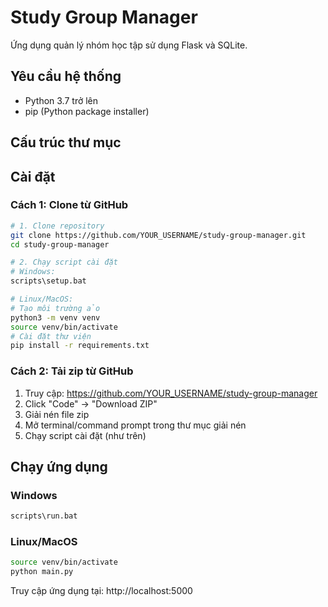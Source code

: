 # Study Group Manager

Ứng dụng quản lý nhóm học tập sử dụng Flask và SQLite.

## Yêu cầu hệ thống

- Python 3.7 trở lên
- pip (Python package installer)

## Cấu trúc thư mục

## Cài đặt

### Cách 1: Clone từ GitHub

```bash
# 1. Clone repository
git clone https://github.com/YOUR_USERNAME/study-group-manager.git
cd study-group-manager

# 2. Chạy script cài đặt
# Windows:
scripts\setup.bat

# Linux/MacOS:
# Tạo môi trường ảo
python3 -m venv venv
source venv/bin/activate
# Cài đặt thư viện
pip install -r requirements.txt
```

### Cách 2: Tải zip từ GitHub
1. Truy cập: https://github.com/YOUR_USERNAME/study-group-manager
2. Click "Code" -> "Download ZIP"
3. Giải nén file zip
4. Mở terminal/command prompt trong thư mục giải nén
5. Chạy script cài đặt (như trên)

## Chạy ứng dụng

### Windows
```bash
scripts\run.bat
```

### Linux/MacOS
```bash
source venv/bin/activate
python main.py
```

Truy cập ứng dụng tại: http://localhost:5000 